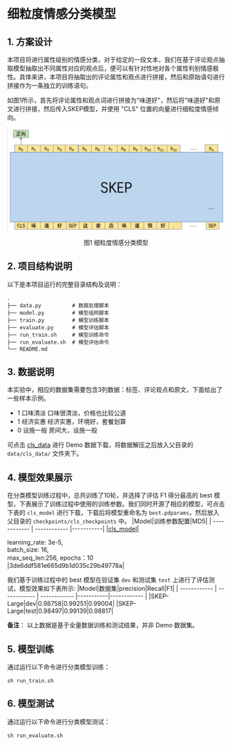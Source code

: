 # 细粒度情感分类模型

## 1. 方案设计

本项目将进行属性级别的情感分类，对于给定的一段文本，我们在基于评论观点抽取模型抽取出不同属性对应的观点后，便可以有针对性地对各个属性判别情感极性。具体来讲，本项目将抽取出的评论属性和观点进行拼接，然后和原始语句进行拼接作为一条独立的训练语句。

如图1所示，首先将评论属性和观点词进行拼接为"味道好"，然后将"味道好"和原文进行拼接，然后传入SKEP模型，并使用 "CLS" 位置的向量进行细粒度情感倾向。

<div align="center">
    <img src="../imgs/design_cls_model.png" />
    <p>图1 细粒度情感分类模型<p/>
</div>

## 2. 项目结构说明

以下是本项目运行的完整目录结构及说明：

```shell
.
├── data.py          # 数据处理脚本
├── model.py         # 模型组网脚本
├── train.py         # 模型训练脚本
├── evaluate.py      # 模型评估脚本
├── run_train.sh     # 模型训练命令
├── run_evaluate.sh  # 模型评估命令
└── README.md
```

## 3. 数据说明

本实验中，相应的数据集需要包含3列数据：标签、评论观点和原文，下面给出了一些样本示例。

- 1       口味清淡        口味很清淡，价格也比较公道
- 1       经济实惠        经济实惠，环境好，套餐划算
- 0       设施一般        房间大，设施一般

可点击 [cls_data](https://bj.bcebos.com/v1/paddlenlp/data/cls_data.tar.gz) 进行 Demo 数据下载，将数据解压之后放入父目录的 `data/cls_data/` 文件夹下。

## 4. 模型效果展示

在分类模型训练过程中，总共训练了10轮，并选择了评估 F1 得分最高的 best 模型，下表展示了训练过程中使用的训练参数。我们同时开源了相应的模型，可点击下表的 `cls_model` 进行下载，下载后将模型重命名为 `best.pdparams`，然后放入父目录的 `checkpoints/cls_checkpoints` 中。
|Model|训练参数配置|MD5|
| ------------ | ------------ |-----------|
|[cls_model](https://bj.bcebos.com/paddlenlp/models/best_cls.pdparams)|<div style="width: 150pt"> learning_rate: 3e-5, batch_size: 16, max_seq_len:256, epochs：10 </div>|3de6ddf581e665d9b1d035c29b49778a|

我们基于训练过程中的 best 模型在验证集 `dev` 和测试集 `test` 上进行了评估测试，模型效果如下表所示:
|Model|数据集|precision|Recall|F1|
| ------------ | ------------ | ------------ |-----------|------------ |
|SKEP-Large|dev|0.98758|0.99251|0.99004|
|SKEP-Large|test|0.98497|0.99139|0.98817|

**备注**： 以上数据是基于全量数据训练和测试结果，并非 Demo 数据集。

## 5. 模型训练
通过运行以下命令进行分类模型训练：
```shell
sh run_train.sh
```

## 6. 模型测试
通过运行以下命令进行分类模型测试：
```shell
sh run_evaluate.sh
```

